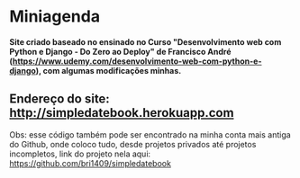 # Miniagenda
#### Site criado baseado no ensinado no Curso "Desenvolvimento web com Python e Django - Do Zero ao Deploy" de Francisco André (https://www.udemy.com/desenvolvimento-web-com-python-e-django), com algumas modificações minhas.

## Endereço do site: http://simpledatebook.herokuapp.com

Obs: esse código também pode ser encontrado na minha conta mais antiga do Github, onde coloco tudo, desde projetos privados até projetos incompletos, link do projeto nela aqui: https://github.com/bri1409/simpledatebook

